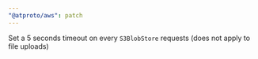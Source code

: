 ```yaml
---
"@atproto/aws": patch
---
```


Set a 5 seconds timeout on every `S3BlobStore` requests (does not apply to file uploads)
